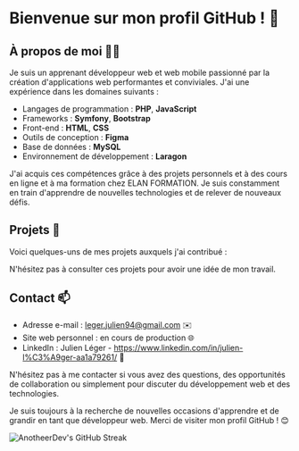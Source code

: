 # Bienvenue sur mon profil GitHub ! 👋

## À propos de moi 🙋‍♂️
Je suis un apprenant développeur web et web mobile passionné par la création d'applications web performantes et conviviales. J'ai une expérience dans les domaines suivants :

- Langages de programmation : **PHP**, **JavaScript**
- Frameworks : **Symfony**, **Bootstrap**
- Front-end : **HTML**, **CSS**
- Outils de conception : **Figma**
- Base de données : **MySQL**
- Environnement de développement : **Laragon**

J'ai acquis ces compétences grâce à des projets personnels et à des cours en ligne et à ma formation chez ELAN FORMATION. Je suis constamment en train d'apprendre de nouvelles technologies et de relever de nouveaux défis.

## Projets 💼
Voici quelques-uns de mes projets auxquels j'ai contribué :


N'hésitez pas à consulter ces projets pour avoir une idée de mon travail.

## Contact 📫
- Adresse e-mail : leger.julien94@gmail.com ✉️
- Site web personnel : en cours de production 🌐
- LinkedIn : Julien Léger - https://www.linkedin.com/in/julien-l%C3%A9ger-aa1a79261/ 💼

N'hésitez pas à me contacter si vous avez des questions, des opportunités de collaboration ou simplement pour discuter du développement web et des technologies.

Je suis toujours à la recherche de nouvelles occasions d'apprendre et de grandir en tant que développeur web. Merci de visiter mon profil GitHub ! 😊

![AnotheerDev's GitHub Streak](https://github-readme-streak-stats.herokuapp.com/?user=AnotheerDev&theme=radical)
